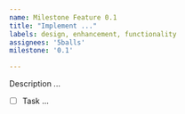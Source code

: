 ```yaml
---
name: Milestone Feature 0.1
title: "Implement ..."
labels: design, enhancement, functionality
assignees: '5balls'
milestone: '0.1'

---
```


Description ...

- [ ] Task ...
